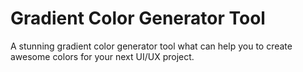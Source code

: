 # Gradient Color Generator Tool
A stunning gradient color generator tool what can help you to create awesome colors for your next UI/UX project.
